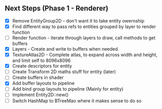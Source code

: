 ## Next Steps (Phase 1 - Renderer)
- [x] Remove EntityGroup2D - don't want it to take entity owernship
- [x] Find different way to pass refs to entities grouped by layer to render function
- [ ] Render function - iterate through layers to draw, call methods to get buffers
- [x] Layers - Create and write to buffers when needed.
- [x] TextureAtlas2D - Complete atlas, to expand across width and height, and limit self to 8096x8096
- [x] Create descriptors for entity
- [ ] Create Transform 2D maths stuff for entity (later)
- [ ] Create buffers in shader
- [x] Add buffer layouts to pipeline
- [ ] Add bind group layouts to pipeline (Mainly for entity)
- [ ] Implement Entity2D::new()
- [ ] Switch HashMap to BTreeMao where it makes sense to do so

